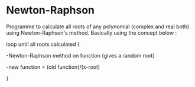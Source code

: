# Newton-Raphson
Programme to calculate all roots of any polynomial (complex and real both) using Newton-Raphson's method.
Basically using the concept below :

loop until all roots calculated {

-Newton-Raphson method on function 
    	{gives a random root}
	
-new function = (old function)/(x-root) 

}
